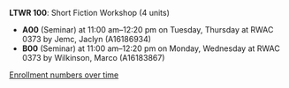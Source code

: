 **LTWR 100**: Short Fiction Workshop (4 units)

- **A00** (Seminar) at 11:00 am–12:20 pm on Tuesday, Thursday at RWAC 0373 by Jemc, Jaclyn (A16186934)
- **B00** (Seminar) at 11:00 am–12:20 pm on Monday, Wednesday at RWAC 0373 by Wilkinson, Marco (A16183867)

[Enrollment numbers over time](./LTWR100.tsv)
